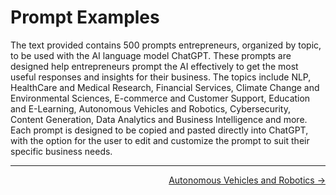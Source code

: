 # Prompt Examples

The text provided contains 500 prompts entrepreneurs, organized by topic, to be used with the AI language model ChatGPT. These prompts are designed help entrepreneurs prompt the AI effectively to get the most useful responses and insights for their business. The topics include NLP, HealthCare and Medical Research, Financial Services, Climate Change and Environmental Sciences, E-commerce and Customer Support, Education and E-Learning, Autonomous Vehicles and Robotics, Cybersecurity, Content Generation, Data Analytics and Business Intelligence and more. Each prompt is designed to be copied and pasted directly into ChatGPT, with the option for the user to edit and customize the prompt to suit their specific business needs.

<hr>

<style>
    .link-container {
        float: right;
    }

    .link-container > p {
        margin: 0px;
    }
</style>

<span class="link-container">

[Autonomous Vehicles and Robotics &rarr;](./autonomous-vehicles-and-robotics.md)

</span>